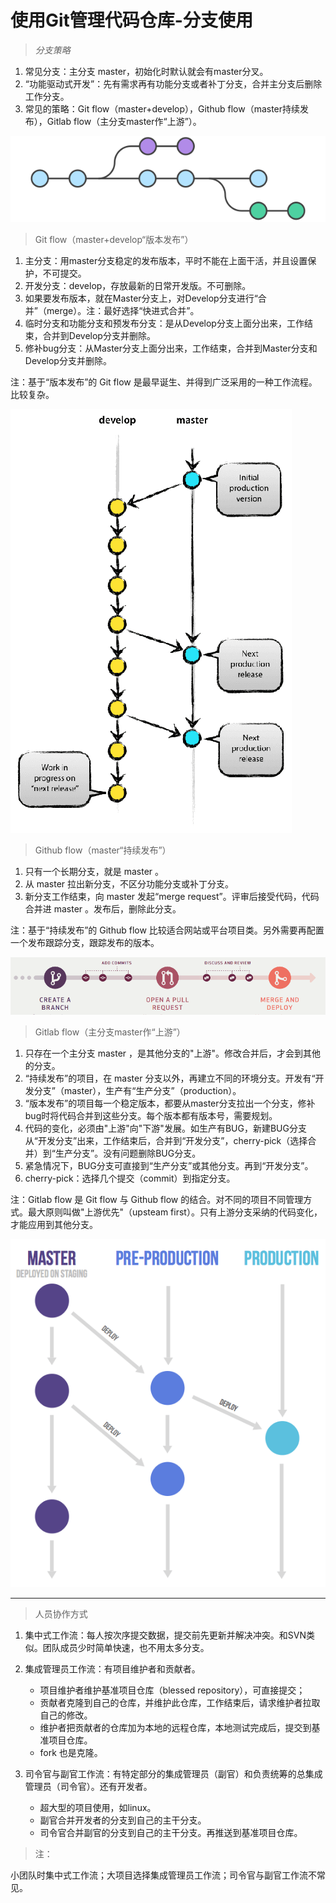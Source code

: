 # 使用Git管理代码仓库-分支使用

> *分支策略*

1. 常见分支：主分支 master，初始化时默认就会有master分叉。
2. “功能驱动式开发”：先有需求再有功能分支或者补丁分支，合并主分支后删除工作分支。
3. 常见的策略：Git flow（master+develop），Github flow（master持续发布），Gitlab flow（主分支master作“上游”）。

![git_flow](img/git_flow.png)
> Git flow（master+develop“版本发布”）

1. 主分支：用master分支稳定的发布版本，平时不能在上面干活，并且设置保护，不可提交。
2. 开发分支：develop，存放最新的日常开发版。不可删除。
3. 如果要发布版本，就在Master分支上，对Develop分支进行“合并”（merge）。注：最好选择“快进式合并”。
4. 临时分支和功能分支和预发布分支：是从Develop分支上面分出来，工作结束，合并到Develop分支并删除。
5. 修补bug分支：从Master分支上面分出来，工作结束，合并到Master分支和Develop分支并删除。

注：基于“版本发布”的 Git flow 是最早诞生、并得到广泛采用的一种工作流程。比较复杂。

![git_flow_git](img/git_flow_git.png)
> Github flow（master“持续发布”）
1. 只有一个长期分支，就是 master 。
2. 从 master 拉出新分支，不区分功能分支或补丁分支。
3. 新分支工作结束，向 master 发起“merge request”。评审后接受代码，代码合并进 master 。发布后，删除此分支。

注：基于“持续发布”的 Github flow 比较适合网站或平台项目类。另外需要再配置一个发布跟踪分支，跟踪发布的版本。

![git_flow_hub](img/git_flow_hub.png)
> Gitlab flow（主分支master作“上游”）
1. 只存在一个主分支 master ，是其他分支的"上游"。修改合并后，才会到其他的分支。
2. “持续发布”的项目，在 master 分支以外，再建立不同的环境分支。开发有“开发分支”（master），生产有“生产分支”（production）。
3. “版本发布”的项目每一个稳定版本，都要从master分支拉出一个分支，修补bug时将代码合并到这些分支。每个版本都有版本号，需要规划。
4. 代码的变化，必须由"上游"向"下游"发展。如生产有BUG，新建BUG分支从“开发分支”出来，工作结束后，合并到“开发分支”，cherry-pick（选择合并）到“生产分支”。没有问题删除BUG分支。
5. 紧急情况下，BUG分支可直接到“生产分支”或其他分支。再到“开发分支”。
6. cherry-pick：选择几个提交（commit）到指定分支。

注：Gitlab flow 是 Git flow 与 Github flow 的结合。对不同的项目不同管理方式。最大原则叫做"上游优先"（upsteam first）。只有上游分支采纳的代码变化，才能应用到其他分支。

![git_flow_lab](img/git_flow_lab.png)

---
> 人员协作方式

1. 集中式工作流：每人按次序提交数据，提交前先更新并解决冲突。和SVN类似。团队成员少时简单快速，也不用太多分支。
2. 集成管理员工作流：有项目维护者和贡献者。
    - 项目维护者维护基准项目仓库（blessed repository），可直接提交；
    - 贡献者克隆到自己的仓库，并维护此仓库，工作结束后，请求维护者拉取自己的修改。
    - 维护者把贡献者的仓库加为本地的远程仓库，本地测试完成后，提交到基准项目仓库。
    - fork 也是克隆。

3. 司令官与副官工作流：有特定部分的集成管理员（副官）和负责统筹的总集成管理员（司令官）。还有开发者。
    - 超大型的项目使用，如linux。
    - 副官合并开发者的分支到自己的主干分支。
    - 司令官合并副官的分支到自己的主干分支。再推送到基准项目仓库。

> 注：

小团队时集中式工作流；大项目选择集成管理员工作流；司令官与副官工作流不常见。
